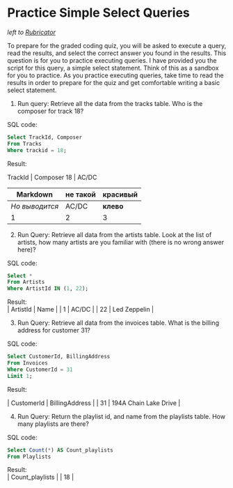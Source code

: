 # Practice Simple Select Queries
*left to [Rubricator](../README.md)*

To prepare for the graded coding quiz, you will be asked to execute a query, read the results, and select the correct answer you found in the results. This question is for you to practice executing queries. I have provided you the script for this query, a simple select statement. Think of this as a sandbox for you to practice. As you practice executing queries, take time to read the results in order to prepare for the quiz and get comfortable writing a basic select statement.

1. Run query: Retrieve all the data from the tracks table. Who is the composer for track 18?

SQL code:</br> 
```SQL
Select TrackId, Composer 
From Tracks
Where trackid = 18;
```

Result:</br> 

 TrackId | Composer 
 18 | AC/DC 

Markdown | не такой | красивый
--- | --- | ---
*Но выводится* | AC/DC | **клево**
1 | 2 | 3

2. Run Query: Retrieve all data from the artists table. Look at the list of artists, how many artists are you familiar with (there is no wrong answer here)?

SQL code:</br> 
```SQL
Select *
From Artists
Where ArtistId IN (1, 22);
```

Result:</br>
| ArtistId | Name         |
|        1 | AC/DC        |
|       22 | Led Zeppelin |

3. Run Query: Retrieve all data from the invoices table. What is the billing address for customer 31?

SQL code:</br> 
```SQL
Select CustomerId, BillingAddress
From Invoices
Where CustomerId = 31
Limit 1;
```

Result:</br>

| CustomerId | BillingAddress        |
|         31 | 194A Chain Lake Drive |

4. Run Query: Return the playlist id, and name from the playlists table. How many playlists are there?

SQL code:</br> 
```SQL
Select Count(*) AS Count_playlists
From Playlists
```
Result:</br>
| Count_playlists |
|              18 |